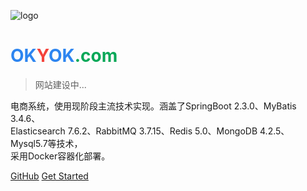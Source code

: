 ![logo](images/mall.svg)

# <span style="font-family: -apple-system, BlinkMacSystemFont, 'Segoe UI', sans-serif; font-weight: bold;"><span style="color: #2d85f0;">OK</span><span style="color: #f4433c;">Y</span><span style="color: #2d85f0;">OK</span><span style="color: #0aa858;">.com</span></span>

> 网站建设中...

电商系统，使用现阶段主流技术实现。涵盖了SpringBoot 2.3.0、MyBatis 3.4.6、  
Elasticsearch 7.6.2、RabbitMQ 3.7.15、Redis 5.0、MongoDB 4.2.5、Mysql5.7等技术，  
采用Docker容器化部署。

[GitHub](https://github.com/sople)
[Get Started](README.md)
